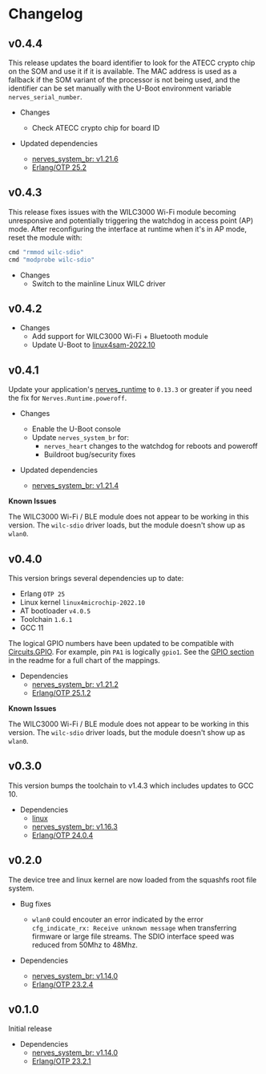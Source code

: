 # Changelog

## v0.4.4

This release updates the board identifier to look for the ATECC crypto chip on
the SOM and use it if it is available. The MAC address is used as a fallback
if the SOM variant of the processor is not being used, and the identifier can
be set manually with the U-Boot environment variable `nerves_serial_number`.

* Changes
  * Check ATECC crypto chip for board ID

* Updated dependencies
  * [nerves_system_br: v1.21.6](https://github.com/nerves-project/nerves_system_br/releases/tag/v1.21.6)
  * [Erlang/OTP 25.2](https://erlang.org/download/OTP-25.2.README)

## v0.4.3

This release fixes issues with the WILC3000 Wi-Fi module becoming unresponsive
and potentially triggering the watchdog in access point (AP) mode. After
reconfiguring the interface at runtime when it's in AP mode, reset the
module with:

```elixir
cmd "rmmod wilc-sdio"
cmd "modprobe wilc-sdio"
```

* Changes
  * Switch to the mainline Linux WILC driver

## v0.4.2

* Changes
  * Add support for WILC3000 Wi-Fi + Bluetooth module
  * Update U-Boot to [linux4sam-2022.10](https://github.com/linux4sam/u-boot-at91/releases/tag/linux4sam-2022.10)

## v0.4.1

Update your application's [nerves_runtime](https://hex.pm/packages/nerves_runtime) to `0.13.3` or greater if you
need the fix for `Nerves.Runtime.poweroff`.

* Changes
  * Enable the U-Boot console
  * Update `nerves_system_br` for:
    * `nerves_heart` changes to the watchdog for reboots and poweroff
    * Buildroot bug/security fixes

* Updated dependencies
  * [nerves_system_br: v1.21.4](https://github.com/nerves-project/nerves_system_br/releases/tag/v1.21.4)

**Known Issues**

The WILC3000 Wi-Fi / BLE module does not appear to be working in this version.
The `wilc-sdio` driver loads, but the module doesn't show up as `wlan0`.

## v0.4.0

This version brings several dependencies up to date:
- Erlang `OTP 25`
- Linux kernel `linux4microchip-2022.10`
- AT bootloader `v4.0.5`
- Toolchain `1.6.1`
- GCC 11

The logical GPIO numbers have been updated to be compatible with [Circuits.GPIO](https://github.com/elixir-circuits/circuits_gpio).
For example, pin `PA1` is logically `gpio1`. See the [GPIO section](https://github.com/amclain/nerves_system_sama5d27_wlsom1_ek#gpio)
in the readme for a full chart of the mappings.

* Dependencies
  * [nerves_system_br: v1.21.2](https://github.com/nerves-project/nerves_system_br/releases/tag/v1.21.2)
  * [Erlang/OTP 25.1.2](https://erlang.org/download/OTP-25.1.2.README)

**Known Issues**

The WILC3000 Wi-Fi / BLE module does not appear to be working in this version.
The `wilc-sdio` driver loads, but the module doesn't show up as `wlan0`.

## v0.3.0

This version bumps the toolchain to v1.4.3 which includes updates to GCC 10.

* Dependencies
  * [linux](https://github.com/linux4sam/linux-at91/releases/tag/linux4sam-2021.04)
  * [nerves_system_br: v1.16.3](https://github.com/nerves-project/nerves_system_br/releases/tag/v1.16.3)
  * [Erlang/OTP 24.0.4](https://erlang.org/download/OTP-24.0.4.README)

## v0.2.0

The device tree and linux kernel are now loaded from the squashfs root file
system. 

* Bug fixes
  * `wlan0` could encouter an error indicated by the error `cfg_indicate_rx: Receive unknown message`
    when transferring firmware or large file streams. The SDIO interface speed was reduced from 
    50Mhz to 48Mhz. 

* Dependencies
  * [nerves_system_br: v1.14.0](https://github.com/nerves-project/nerves_system_br/releases/tag/v1.14.4)
  * [Erlang/OTP 23.2.4](https://erlang.org/download/OTP-23.2.4.README)


## v0.1.0

Initial release

* Dependencies
  * [nerves_system_br: v1.14.0](https://github.com/nerves-project/nerves_system_br/releases/tag/v1.14.0)
  * [Erlang/OTP 23.2.1](https://erlang.org/download/OTP-23.2.1.README)

